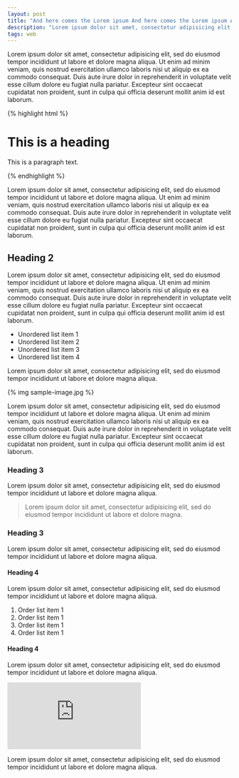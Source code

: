 ```yaml
---
layout: post
title: "And here comes the Lorem ipsum And here comes the Lorem ipsum And here comes the Lorem ipsum"
description: "Lorem ipsum dolor sit amet, consectetur adipisicing elit, sed do eiusmod tempor incididunt ut labore et dolore magna aliqua. Ut enim ad minim veniam, quis nostrud exercitation ullamco laboris nisi ut aliquip ex ea commodo consequat."
tags: web
---
```


Lorem ipsum dolor sit amet, consectetur adipisicing elit, sed do eiusmod tempor
incididunt ut labore et dolore magna aliqua. Ut enim ad minim veniam, quis
nostrud exercitation ullamco laboris nisi ut aliquip ex ea commodo consequat.
Duis aute irure dolor in reprehenderit in voluptate velit esse cillum dolore eu
fugiat nulla pariatur. Excepteur sint occaecat cupidatat non proident, sunt in
culpa qui officia deserunt mollit anim id est laborum.

{% highlight html %}
<!-- This is a comment -->

<div class="grid">
  <h1>This is a heading</h1>
  <p>
    This is a paragraph text.
  </p>
</div>
{% endhighlight %}

Lorem ipsum dolor sit amet, consectetur adipisicing elit, sed do eiusmod tempor
incididunt ut labore et dolore magna aliqua. Ut enim ad minim veniam, quis
nostrud exercitation ullamco laboris nisi ut aliquip ex ea commodo consequat.
Duis aute irure dolor in reprehenderit in voluptate velit esse cillum dolore eu
fugiat nulla pariatur. Excepteur sint occaecat cupidatat non proident, sunt in
culpa qui officia deserunt mollit anim id est laborum.

## Heading 2

Lorem ipsum dolor sit amet, consectetur adipisicing elit, sed do eiusmod tempor
incididunt ut labore et dolore magna aliqua. Ut enim ad minim veniam, quis
nostrud exercitation ullamco laboris nisi ut aliquip ex ea commodo consequat.
Duis aute irure dolor in reprehenderit in voluptate velit esse cillum dolore eu
fugiat nulla pariatur. Excepteur sint occaecat cupidatat non proident, sunt in
culpa qui officia deserunt mollit anim id est laborum.

* Unordered list item 1
* Unordered list item 2
* Unordered list item 3
* Unordered list item 4

Lorem ipsum dolor sit amet, consectetur adipisicing elit, sed do eiusmod tempor
incididunt ut labore et dolore magna aliqua.

{% img sample-image.jpg %}

Lorem ipsum dolor sit amet, consectetur adipisicing elit, sed do eiusmod tempor
incididunt ut labore et dolore magna aliqua. Ut enim ad minim veniam, quis
nostrud exercitation ullamco laboris nisi ut aliquip ex ea commodo consequat.
Duis aute irure dolor in reprehenderit in voluptate velit esse cillum dolore eu
fugiat nulla pariatur. Excepteur sint occaecat cupidatat non proident, sunt in
culpa qui officia deserunt mollit anim id est laborum.

### Heading 3

Lorem ipsum dolor sit amet, consectetur adipisicing elit, sed do eiusmod tempor
incididunt ut labore et dolore magna aliqua.

> Lorem ipsum dolor sit amet, consectetur adipisicing elit, sed do eiusmod tempor
incididunt ut labore et dolore magna.

### Heading 3

Lorem ipsum dolor sit amet, consectetur adipisicing elit, sed do eiusmod tempor
incididunt ut labore et dolore magna aliqua.

#### Heading 4

Lorem ipsum dolor sit amet, consectetur adipisicing elit, sed do eiusmod tempor
incididunt ut labore et dolore magna aliqua.

1. Order list item 1
2. Order list item 1
3. Order list item 1
4. Order list item 1

#### Heading 4

Lorem ipsum dolor sit amet, consectetur adipisicing elit, sed do eiusmod tempor
incididunt ut labore et dolore magna aliqua.

<div class="embed-responsive embed-responsive-16by9">
<iframe src="https://www.youtube.com/embed/0gqSRvx1Ioc" frameborder="0" allowfullscreen></iframe>
</div>

Lorem ipsum dolor sit amet, consectetur adipisicing elit, sed do eiusmod tempor
incididunt ut labore et dolore magna aliqua.
